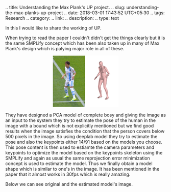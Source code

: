 
.. title: Understanding the Max Plank's UP project.
.. slug: understanding-the-max-planks-up-project
.. date: 2018-03-01 17:43:52 UTC+05:30
.. tags: Research
.. category: 
.. link: 
.. description: 
.. type: text

In this I would like to share the working of UP.

When trying to read the paper I couldn't didn't get the things clearly but it is the same SMPLify concept which has been also taken up in many of Max Plank's design which is palying major role in all of these.
<p style="text-align:center"><img src ="/images/body.jpg" width="20%" height="20%" /> <img src ="/images/body_recon.png" width="20%" height="20%" /></p>
<!-- TEASER_END -->
 They have designed a PCA model of complete bosy and giving the image as an input to the system they try to estimate the pose of the human in the image with a bound which is not explicitly mentioned but we find good results when the image satisfies the condition that the person covers below 500 pixels in the image. So using deeplab model they try to estimate the pose and also the keypoints either 14/91 based on the models you choose. This pose content is then used to estiamte the camera parameters and keypoints to optimize the model based on the keypoints skeleton using the SMPLify and again as usual the same reprojection error minimization concept is used to estimate the model. Thus we finally obtain a model shape which is similar to one's in the image. It has been mentioned in the paper that it almost works in 30fps which is really amazing.

Below we can see original and the estimated model's image.

<!-- ![Original image](/images/body.jpg){:height="25%" width="25%"} ![Reconstructed Image](/images/body_recon.png){:height="25%" width="25%"}
 -->
